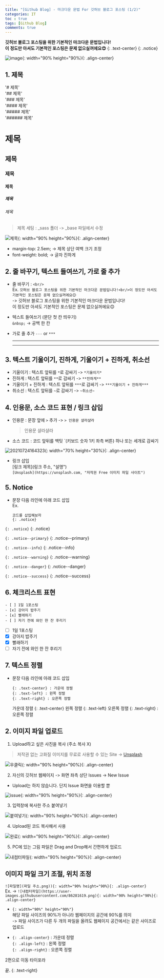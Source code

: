 ```yaml
---
title: "[Github Blog] - 마크다운 문법 For 깃허브 블로그 포스팅 (1/2)"
categories: IT
toc : true
tags: [Github Blog] 
comments: true
---
```


**깃허브 블로그 포스팅을 위한 기본적인 마크다운 문법입니다!<br/>이 정도만 아셔도 기본적인 포스팅은 문제 없으실꺼에요😊**
{: .text-center}
{: .notice}

![image](https://user-images.githubusercontent.com/86281619/126859554-45f23910-0618-4ecb-b2fe-fd1a0b340eff.png){: width="90% height="90%}{: .align-center}

## 1. 제목

'# 제목'<br/>
'## 제목'<br/>
'### 제목'<br/>
'#### 제목'<br/>
'##### 제목'<br/>
'###### 제목'

# 제목
## 제목
### 제목
#### 제목
##### 제목
###### 제목

> 제목 세팅 : _sass 폴더 -> _base 파일에서 수정

![제목](https://user-images.githubusercontent.com/86281619/126860055-36668e18-d13e-460c-b9c8-6cc95b697a7b.png){: width="90% height="90%}{: .align-center}

  * margin-top: 2.5em; -> 제목 상단 여백 크기 조정
  * font-weight: bold; -> 글자 진하게

## 2. 줄 바꾸기, 텍스트 들여쓰기, 가로 줄 추가

* 줄 바꾸기 : `<br/>`<br/>
  Ex. `깃허브 블로그 포스팅을 위한 기본적인 마크다운 문법입니다!<br/>이 정도만 아셔도 기본적인 포스팅은 문제 없으실꺼에요😊`<br/>
  -> 깃허브 블로그 포스팅을 위한 기본적인 마크다운 문법입니다!<br/>이 정도만 아셔도 기본적인 포스팅은 문제 없으실꺼에요😊

* 텍스트 들여쓰기 (문단 첫 칸 띄우기)<br/>
  `&nbsp;` -> 공백 한 칸

* 가로 줄 추가
  `---` or `***`

  ---

  ***

## 3. 텍스트 기울이기, 진하게, 기울이기 + 진하게, 취소선

* 기울이기 : 텍스트 앞뒤를 `*`로 감싸기 -> `*기울이기*`
* 진하게 : 텍스트 앞뒤를 `**`로 감싸기 -> `**진하게**`
* 기울이기 + 진하게 : 텍스트 앞뒤를 `***`로 감싸기 -> `***기울이기 + 진하게***`
* 취소선 : 텍스트 앞뒤를 `~`로 감싸기 -> `~취소선~`

## 4. 인용문, 소스 코드 표현 / 링크 삽입

* 인용문 : 문장 앞에 `>` 추가 -> `> 인용문 샬라샬라`<br/>
  > 인용문 샬라샬라

* 소스 코드 : 코드 앞뒤를 백팃 `(키보드 숫자 1키 좌측 버튼) 하나 또는 세개로 감싸기
 
 ![20210724164323](https://user-images.githubusercontent.com/86281619/126861415-fe8ef81f-ecb2-4502-9511-b8ef6c8ab4df.png){: width="70% height="30%}{: .align-center}

* 링크 삽입<br/>
  [링크 제목](링크 주소, "설명")<br/>
  `[Unsplash](https://unsplash.com, "저작권 Free 이미지 파일 사이트")`

## 5. Notice 

* 문장 다음 라인에 아래 코드 삽입<br/>
  Ex.<br/>
  ```
  코드를 삽입해보자
  {: .notice}
  ```

`{: .notice}`
{: .notice}

`{: .notice--primary}`
{: .notice--primary}

`{: .notice--info}`
{: .notice--info}

`{: .notice--warning}`
{: .notice--warning}

`{: .notice--danger}`
{: .notice--danger}

`{: .notice--success}`
{: .notice--success}


## 6. 체크리스트 표현

```
- [ ] 1일 1포스팅
- [x] 강아지 밥주기
- [x] 빨래하기
- [ ] 자기 전에 와인 한 잔 후리기
```
- [ ] 1일 1포스팅
- [x] 강아지 밥주기
- [x] 빨래하기
- [ ] 자기 전에 와인 한 잔 후리기

## 7. 텍스트 정렬

* 문장 다음 라인에 아래 코드 삽입<br/>
  ```
  {: .text-center} : 가운데 정렬
  {: .text-left} : 왼쪽 정렬
  {: .text-right} : 오른쪽 정렬
  ```

  가운데 정렬
  {: .text-center}
  왼쪽 정렬
  {: .text-left}
  오른쪽 정렬
  {: .text-right} : 오른쪽 정렬

## 2. 이미지 파일 업로드

 1) Upload하고 싶은 사진을 복사 (주소 복사 X)
 > 저작권 없는 고화질 이미지를 무료로 사용할 수 있는 Site -> [Unsplash](https://unsplash.com)

![우클릭](https://user-images.githubusercontent.com/86281619/126859500-a327278e-00ac-48f9-b4b2-e04f592bbad9.png){: width="90% height="90%}{: .align-center}

 2) 자신의 깃허브 웹페이지 -> 화면 좌측 상단 Issues -> New Issue
 * Upload는 하지 않습니다. 단지 Issue 화면을 이용할 뿐

![issue](https://user-images.githubusercontent.com/86281619/126859502-4be049ee-f6e7-49ad-a3f9-138315b9c669.png){: width="90% height="90%}{: .align-center}

 3) 입력창에 복사한 주소 붙여넣기

![붙여넣기](https://user-images.githubusercontent.com/86281619/126859496-0d3d2605-d8dd-4e03-99eb-f861875a5b4b.png){: width="90% height="90%}{: .align-center}

 4) Upload된 코드 복사해서 사용

![완료](https://user-images.githubusercontent.com/86281619/126859498-347d42b5-312e-4a4d-9cb9-85d5a4c1fd31.png){: width="90% height="90%}{: .align-center}

 5) PC에 있는 그림 파일은 Drag and Drop해서 간편하게 업로드

![내컴터파일](https://user-images.githubusercontent.com/86281619/126859495-332c654c-53f1-4be0-a943-ef66e551ddf5.png){: width="90% height="90%}{: .align-center}

## 이미지 파일 크기 조절, 위치 조정

```![파일명](파일 주소.png)){: width="90% height="90%}{: .align-center}```<br/>
Ex. -> ```![내컴터파일](https://user-images.githubusercontent.com/86281619.png){: width="90% height="90%}{: .align-center}```

 * `{: width="90%" height="90%"}`<br/>
    해당 파일 사이즈의 90%가 아니라 웹페이지의 공간에 90%를 의미<br/>
    -> 파일 사이즈가 다른 두 개의 파일을 올려도 웹페이지 공간에서는 같은 사이즈로 업로드

 * `{: .align-center}` : 가운데 정렬<br/>
   `{: .align-left}` : 왼쪽 정렬<br/>
   `{: .align-right}` : 오른쪽 정렬

2편으로 이동
타이포라

끝.
{: .text-right}
